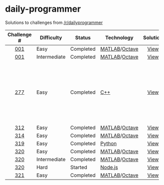 # daily-programmer

Solutions to challenges from [/r/dailyprogrammer](https://www.reddit.com/r/dailyprogrammer/)

| Challenge # | Difficulty | Status | Technology           | Solution | Notes |
| :---------: | ---------- | ------ | -------------------- | :------: | ----- |
| [001](https://www.reddit.com/r/dailyprogrammer/comments/pih8x/easy_challenge_1/)                                   | Easy         | Completed | [MATLAB](https://www.mathworks.com/products/matlab.html)/[Octave](https://www.gnu.org/software/octave/) | [View](https://github.com/jimmynguyen/daily-programmer/blob/master/challenge_001_easy.m)         | |
| [001](https://www.reddit.com/r/dailyprogrammer/comments/pihtx/intermediate_challenge_1/)                           | Intermediate | Completed | [MATLAB](https://www.mathworks.com/products/matlab.html)/[Octave](https://www.gnu.org/software/octave/) | [View](https://github.com/jimmynguyen/daily-programmer/blob/master/challenge_001_intermediate.m) | |
| [277](https://www.reddit.com/r/dailyprogrammer/comments/4uhqdb/20160725_challenge_277_easy_simplifying_fractions/) | Easy         | Completed | [C++](http://www.cplusplus.com/)                                                                        | [View](https://github.com/jimmynguyen/daily-programmer/blob/master/challenge_277_easy.cpp)       | Ideas for improvement<br/>[1. Implement bonus](https://github.com/jimmynguyen/daily-programmer/issues/1)<br/>[2. Change program to accept a file containing multiple test cases](https://github.com/jimmynguyen/daily-programmer/issues/2) |
| [312](https://www.reddit.com/r/dailyprogrammer/comments/67dxts/20170424_challenge_312_easy_l33tspeak_translator/)  | Easy         | Completed | [MATLAB](https://www.mathworks.com/products/matlab.html)/[Octave](https://www.gnu.org/software/octave/) | [View](https://github.com/jimmynguyen/daily-programmer/blob/master/challenge_312_easy.m)         | |
| [314](https://www.reddit.com/r/dailyprogrammer/comments/69y21t/20170508_challenge_314_easy_concatenated_integers/) | Easy         | Completed | [MATLAB](https://www.mathworks.com/products/matlab.html)/[Octave](https://www.gnu.org/software/octave/) | [View](https://github.com/jimmynguyen/daily-programmer/blob/master/challenge_314_easy.m)         | |
| [319](https://www.reddit.com/r/dailyprogrammer/comments/6grwny/20170612_challenge_319_easy_condensing_sentences/)  | Easy         | Completed | [Python](https://www.python.org/)                                                                       | [View](https://github.com/jimmynguyen/daily-programmer/blob/master/challenge_319_easy.m)         | |
| [320](https://www.reddit.com/r/dailyprogrammer/comments/6i60lr/20170619_challenge_320_easy_spiral_ascension/)      | Easy         | Completed | [MATLAB](https://www.mathworks.com/products/matlab.html)/[Octave](https://www.gnu.org/software/octave/) | [View](https://github.com/jimmynguyen/daily-programmer/blob/master/challenge_320_easy.m)         | |
| [320](https://www.reddit.com/r/dailyprogrammer/comments/6ilyfi/20170621_challenge_320_intermediate_war_card_game/) | Intermediate | Completed | [MATLAB](https://www.mathworks.com/products/matlab.html)/[Octave](https://www.gnu.org/software/octave/) | [View](https://github.com/jimmynguyen/daily-programmer/blob/master/challenge_320_intermediate.m) | |
| [320](https://www.reddit.com/r/dailyprogrammer/comments/6j7k3x/20170624_challenge_320_hard_path_to_philosophy/)    | Hard         | Started   | [Node.js](https://nodejs.org/en/)                                                                       | [View](https://github.com/jimmynguyen/path-to-philosophy)                                        | |
| [321](https://www.reddit.com/r/dailyprogrammer/comments/6jr76h/20170627_challenge_321_easy_talking_clock/)         | Easy         | Completed | [MATLAB](https://www.mathworks.com/products/matlab.html)/[Octave](https://www.gnu.org/software/octave/) | [View](https://github.com/jimmynguyen/daily-programmer/blob/master/challenge_321_easy.m)         | |
